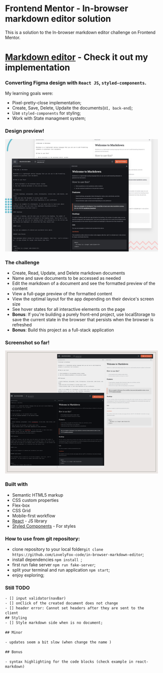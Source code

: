 # Frontend Mentor - In-browser markdown editor solution

This is a solution to the In-browser markdown editor challenge on Frontend Mentor.

# [Markdown editor](https://in-browser-markdown-editor-by-fox.netlify.app/) - Check it out my implementation

### Converting Figma design with `React JS`, `styled-components`.

My learning goals were:

- Pixel-pretty-close implementation;
- Create, Save, Delete, Updaite the documents(`UI, back-end`);
- Use `styled-components` for styling;
- Work with State managment system;

### Design preview!

![Preview image](./public/assets/preview.jpg)

### The challenge

- Create, Read, Update, and Delete markdown documents
- Name and save documents to be accessed as needed
- Edit the markdown of a document and see the formatted preview of the content
- View a full-page preview of the formatted content
- View the optimal layout for the app depending on their device's screen size
- See hover states for all interactive elements on the page
- **Bonus**: If you're building a purely front-end project, use localStorage to save the current state in the browser that persists when the browser is refreshed
- **Bonus**: Build this project as a full-stack application

### Screenshot so far!

![Preview image](/public/assets/screenshots/Neutral%20Nature%20Aesthetic%20Inspiration%20Mood%20Board%20Photo%20Collage.png)

### Built with

- Semantic HTML5 markup
- CSS custom properties
- Flex-box
- CSS Grid
- Mobile-first workflow
- [React](https://reactjs.org/) - JS library
- [Styled Components](https://styled-components.com/) - For styles

### How to use from git repository:

- clone repository to your local folder`git clone https://github.com/LovelyFox-code/in-browser-markdown-editor`;
- install dependencies `npm install `;
- first run fake server `npm run fake-server`;
- split your terminal and run application `npm start`;
- enjoy exploring;

### Still TODO

```
- [] input validator(navBar)
- [] onClick of the created document does not change
- [] header error: Cannot set headers after they are sent to the client
## Styling
- [] Style markdown side when is no document;

## Minor

- updates seem a bit slow (when change the name )

## Bonus

- syntax highlighting for the code blocks (check example in react-markdown)

```
